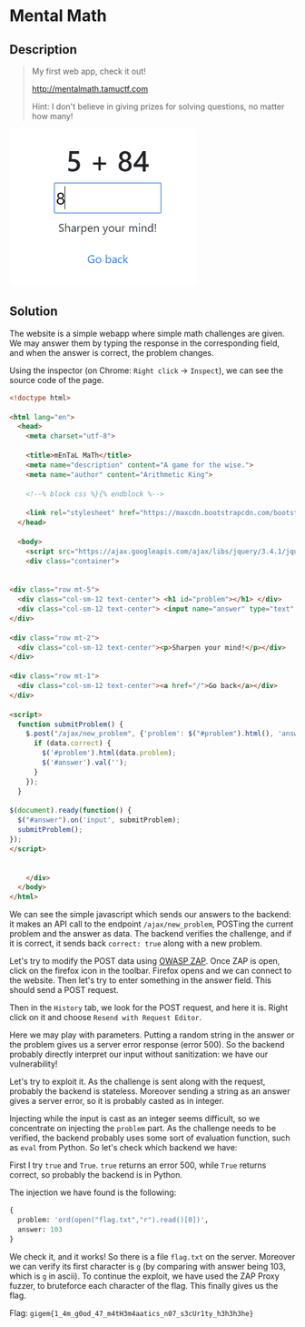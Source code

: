 # Mental Math

## Description

> My first web app, check it out!
>
> http://mentalmath.tamuctf.com
>
> Hint: I don't believe in giving prizes for solving questions, no matter how many!

![mentalmath](../images/mentalmath.png)

## Solution

The website is a simple webapp where simple math challenges are given. We may answer them by typing the response in the corresponding field, and when the answer is correct, the problem changes.

Using the inspector (on Chrome: `Right click` -> `Inspect`), we can see the source code of the page.

```html
<!doctype html>

<html lang="en">
  <head>
    <meta charset="utf-8">

    <title>mEnTaL MaTh</title>
    <meta name="description" content="A game for the wise.">
    <meta name="author" content="Arithmetic King">

    <!--% block css %}{% endblock %-->

    <link rel="stylesheet" href="https://maxcdn.bootstrapcdn.com/bootstrap/4.0.0/css/bootstrap.min.css" integrity="sha384-Gn5384xqQ1aoWXA+058RXPxPg6fy4IWvTNh0E263XmFcJlSAwiGgFAW/dAiS6JXm" crossorigin="anonymous">
  </head>

  <body>
    <script src="https://ajax.googleapis.com/ajax/libs/jquery/3.4.1/jquery.min.js"></script> 
    <div class="container">
      

<div class="row mt-5">
  <div class="col-sm-12 text-center"> <h1 id="problem"></h1> </div>
  <div class="col-sm-12 text-center"> <input name="answer" type="text" style="font-size: 24px; width: 150px;" id="answer"> </div>
</div>

<div class="row mt-2">
  <div class="col-sm-12 text-center"><p>Sharpen your mind!</p></div>
</div>

<div class="row mt-1">
  <div class="col-sm-12 text-center"><a href="/">Go back</a></div>
</div>

<script>
  function submitProblem() {
    $.post("/ajax/new_problem", {'problem': $("#problem").html(), 'answer': $('#answer').val()}, function ( data ) {
      if (data.correct) {
        $('#problem').html(data.problem);
        $('#answer').val('');
      }
    });
  }

$(document).ready(function() {
  $("#answer").on('input', submitProblem);
  submitProblem();
});
</script>


    </div>
  </body>
</html>
```

We can see the simple javascript which sends our answers to the backend: it makes an API call to the endpoint `/ajax/new_problem`, POSTing the current problem and the answer as data. The backend verifies the challenge, and if it is correct, it sends back `correct: true` along with a new problem.

Let's try to modify the POST data using [OWASP ZAP](https://www.zaproxy.org/). Once ZAP is open, click on the firefox icon in the toolbar. Firefox opens and we can connect to the website. Then let's try to enter something in the answer field. This should send a POST request.

Then in the `History` tab, we look for the POST request, and here it is. Right click on it and choose `Resend with Request Editor`.

Here we may play with parameters. Putting a random string in the answer or the problem gives us a server error response (error 500). So the backend probably directly interpret our input without sanitization: we have our vulnerability!

Let's try to exploit it. As the challenge is sent along with the request, probably the backend is stateless. Moreover sending a string as an answer gives a server error, so it is probably casted as in integer. 

Injecting while the input is cast as an integer seems difficult, so we concentrate on injecting the `problem` part. As the challenge needs to be verified, the backend probably uses some sort of evaluation function, such as `eval` from Python. So let's check which backend we have: 

First I try `true` and `True`. `true` returns an error 500, while `True` returns correct, so probably the backend is in Python.

The injection we have found is the following:

```python
{
  problem: 'ord(open("flag.txt","r").read()[0])',
  answer: 103
}
```

We check it, and it works! So there is a file `flag.txt` on the server. Moreover we can verify its first character is `g` (by comparing with answer being 103, which is `g` in ascii). To continue the exploit, we have used the ZAP Proxy fuzzer, to bruteforce each character of the flag. This finally gives us the flag.

Flag: `gigem{1_4m_g0od_47_m4tH3m4aatics_n07_s3cUr1ty_h3h3h3he}`